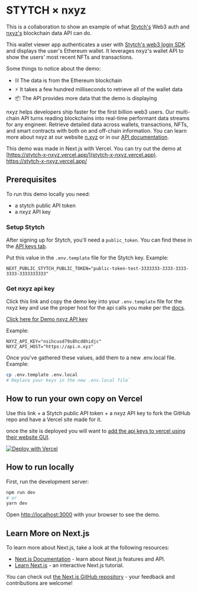 # STYTCH × nxyz

This is a collaboration to show an example of what [Stytch's](https://stytch.com/) Web3 auth and [nxyz's](https://n.xyz/) blockchain data API can do.

This wallet viewer app authenticates a user with [Stytch's web3 login SDK](https://stytch.com/docs/sdks/javascript-sdk#crypto-wallets_ui-components) and displays the user's Ethereum wallet. It leverages nxyz's wallet API to show the users' most recent NFTs and transactions.

Some things to notice about the demo:

- ⛓ The data is from the Ethereum blockchain
- ⚡️ It takes a few hundred milliseconds to retrieve all of the wallet data
- 📦 The API provides more data that the demo is displaying

nxyz helps developers ship faster for the first billion web3 users. Our multi-chain API turns reading blockchains into real-time performant data streams for any engineer. Retrieve detailed data across wallets, transactions, NFTs, and smart contracts with both on and off-chain information.
You can learn more about nxyz at our website [n.xyz](https://n.xyz/) or in our [API documentation](https://docs.n.xyz/).

This demo was made in Next.js with Vercel. You can try out the demo at [https://stytch-x-nxyz.vercel.app/](stytch-x-nxyz.vercel.app).
https://stytch-x-nxyz.vercel.app/

## Prerequisites

To run this demo locally you need:

- a stytch public API token
- a nxyz API key

### Setup Stytch

After signing up for Stytch, you'll need a `public_token`. You can find these in the [API keys tab](https://stytch.com/dashboard/api-keys).

Put this value in the `.env.template` file for the Stytch key. Example:

```
NEXT_PUBLIC_STYTCH_PUBLIC_TOKEN="public-token-test-3333333-3333-3333-3333-3333333333"
```

### Get nxyz api key

Click this link and copy the demo key into your `.env.template` file for the nxyz key and
use the proper host for the api calls you make per the [docs](https://docs.n.xyz/).

[Click here for Demo nxyz API key](https://share.1password.com/s#PE8aY4siBHZo5-fOyCk8obxbewXx5DwuxI2vsAw18Xg)

Example:

```
NXYZ_API_KEY="nsihcusd79s8hcd8hidjc"
NXYZ_API_HOST="https://api.n.xyz"
```

Once you've gathered these values, add them to a new .env.local file. Example:

```bash
cp .env.template .env.local
# Replace your keys in the new .env.local file`
```

## How to run your own copy on Vercel

Use this link + a Stytch public API token + a nxyz API key
to fork the GitHub repo and have a Vercel site made for it.

once the site is deployed you will want to [add the api keys to vercel using their website GUI](https://vercel.com/docs/concepts/projects/environment-variables#development-environment-variables).

[![Deploy with Vercel](https://vercel.com/button)](https://vercel.com/new/clone?repository-url=https%3A%2F%2Fgithub.com%2Fneevaco%2Fstytch-X-nxyz)

## How to run locally

First, run the development server:

```bash
npm run dev
# or
yarn dev
```

Open [http://localhost:3000](http://localhost:3000) with your browser to see the demo.

## Learn More on Next.js

To learn more about Next.js, take a look at the following resources:

- [Next.js Documentation](https://nextjs.org/docs) - learn about Next.js features and API.
- [Learn Next.js](https://nextjs.org/learn) - an interactive Next.js tutorial.

You can check out [the Next.js GitHub repository](https://github.com/vercel/next.js/) - your feedback and contributions are welcome!
